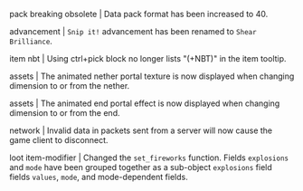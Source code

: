 pack breaking obsolete | Data pack format has been increased to 40.

advancement | `Snip it!` advancement has been renamed to `Shear Brilliance`.

item nbt | Using ctrl+pick block no longer lists "(+NBT)" in the item tooltip.

assets | The animated nether portal texture is now displayed when changing dimension to or from the nether.

assets | The animated end portal effect is now displayed when changing dimension to or from the end.

network | Invalid data in packets sent from a server will now cause the game client to disconnect.

loot item-modifier | Changed the `set_fireworks` function. Fields `explosions` and `mode` have been grouped together as a sub-object `explosions` field fields `values`, `mode`, and mode-dependent fields.
